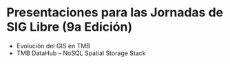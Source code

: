 # Presentaciones para las Jornadas de SIG Libre (9a Edición)

* Evolución del GIS en TMB
* TMB DataHub – NoSQL Spatial Storage Stack
